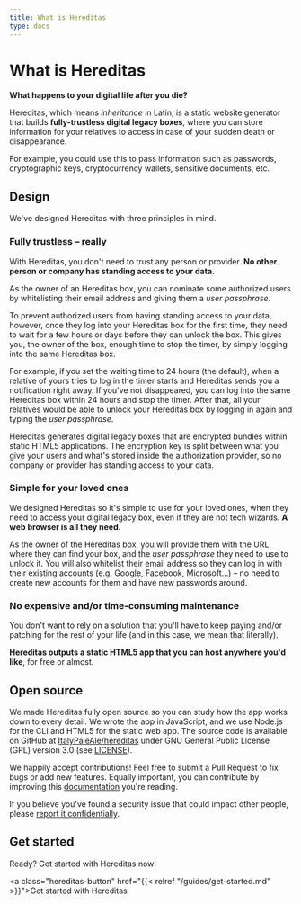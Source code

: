 ```yaml
---
title: What is Hereditas
type: docs
---
```


# What is Hereditas

**What happens to your digital life after you die?**

Hereditas, which means *inheritance* in Latin, is a static website generator that builds **fully-trustless digital legacy boxes**, where you can store information for your relatives to access in case of your sudden death or disappearance.

For example, you could use this to pass information such as passwords, cryptographic keys, cryptocurrency wallets, sensitive documents, etc.

## Design

We've designed Hereditas with three principles in mind.

### Fully trustless – really

With Hereditas, you don't need to trust any person or provider. **No other person or company has standing access to your data.**

As the owner of an Hereditas box, you can nominate some authorized users by whitelisting their email address and giving them a *user passphrase*.

To prevent authorized users from having standing access to your data, however, once they log into your Hereditas box for the first time, they need to wait for a few hours or days before they can unlock the box. This gives you, the owner of the box, enough time to stop the timer, by simply logging into the same Hereditas box.

For example, if you set the waiting time to 24 hours (the default), when a relative of yours tries to log in the timer starts and Hereditas sends you a notification right away. If you've not disappeared, you can log into the same Hereditas box within 24 hours and stop the timer. After that, all your relatives would be able to unlock your Hereditas box by logging in again and typing the *user passphrase*.

Hereditas generates digital legacy boxes that are encrypted bundles within static HTML5 applications. The encryption key is split between what you give your users and what's stored inside the authorization provider, so no company or provider has standing access to your data.

### Simple for your loved ones

We designed Hereditas so it's simple to use for your loved ones, when they need to access your digital legacy box, even if they are not tech wizards. **A web browser is all they need.**

As the owner of the Hereditas box, you will provide them with the URL where they can find your box, and the *user passphrase* they need to use to unlock it. You will also whitelist their email address so they can log in with their existing accounts (e.g. Google, Facebook, Microsoft…) – no need to create new accounts for them and have new passwords around.

### No expensive and/or time-consuming maintenance

You don't want to rely on a solution that you'll have to keep paying and/or patching for the rest of your life (and in this case, we mean that literally).

**Hereditas outputs a static HTML5 app that you can host anywhere you'd like**, for free or almost.

## Open source

We made Hereditas fully open source so you can study how the app works down to every detail. We wrote the app in JavaScript, and we use Node.js for the CLI and HTML5 for the static web app. The source code is available on GitHub at [ItalyPaleAle/hereditas](https://github.com/ItalyPaleAle/hereditas) under GNU General Public License (GPL) version 3.0 (see [LICENSE](https://github.com/ItalyPaleAle/hereditas/tree/master/LICENSE.md)).

We happily accept contributions! Feel free to submit a Pull Request to fix bugs or add new features. Equally important, you can contribute by improving this [documentation](https://github.com/ItalyPaleAle/hereditas/tree/master/docs-source) you're reading.

If you believe you've found a security issue that could impact other people, please [report it confidentially](https://www.npmjs.com/advisories/report?package=hereditas).

## Get started

Ready? Get started with Hereditas now!

<a class="hereditas-button" href="{{< relref "/guides/get-started.md" >}}">Get started with Hereditas</a>
